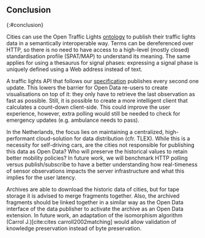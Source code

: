 ##  Conclusion
{:#conclusion}

Cities can use the Open Traffic Lights [ontology](#ontology) to publish their traffic lights data in a semantically interoperable way. Terms can be dereferenced over HTTP, so there is no need to have access to a high-level (mostly closed) standardisation profile (SPAT/MAP) to understand its meaning. The same applies for using a thesaurus for signal phases: expressing a signal phase is uniquely defined using a Web address instead of text. 

A traffic lights API that follows our [specification](#specification) publishes every second one update. This lowers the barrier for Open Data re-users to create visualisations on top of it: they only have to retrieve the last observation as fast as possible. Still, it is possible to create a more intelligent client that calculates a count-down client-side. This could improve the user experience, however, extra polling would still be needed to check for emergency updates (e.g. ambulance needs to pass).

In the Netherlands, the focus lies on maintaining a centralized, high-performant cloud-solution for data distribution (cfr. TLEX). While this is a necessity for self-driving cars, are the cities not responsible for publishing this data as Open Data? Who will preserve the historical values to retain better mobility policies? In future work, we will benchmark HTTP polling versus publish/subscribe to have a better understanding how real-timeness of sensor observations impacts the server infrastructure and what this implies for the user latency.

Archives are able to download the historic data of cities, but for tape storage it is advised to merge fragments together. Also, the archived fragments should be linked together in a similar way as the Open Data interface of the data publisher to activate the archive as an Open Data extension. In future work, an adaptation of the isomorphism algorithm (Carrol J.)[cite:cites carroll2002matching] would allow validation of knowledge preservation instead of byte preservation. 